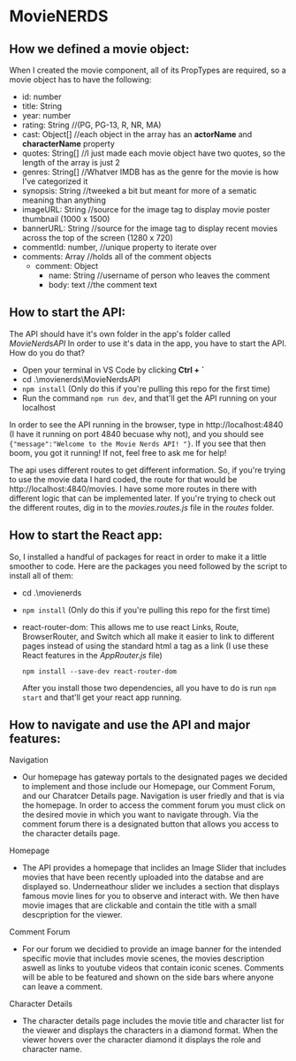 # MovieNERDS

## How we defined a movie object:
When I created the movie component, all of its PropTypes are required, so a movie object has to have the following:
- id: number
- title: String
- year: number
- rating: String //(PG, PG-13, R, NR, MA)
- cast: Object[] //each object in the array has an **actorName** and **characterName** property
- quotes: String[] //I just made each movie object have two quotes, so the length of the array is just 2
- genres: String[] //Whatver IMDB has as the genre for the movie is how I've categorized it
- synopsis: String //tweeked a bit but meant for more of a sematic meaning than anything
- imageURL: String //source for the image tag to display movie poster thumbnail (1000 x 1500)
- bannerURL: String //source for the image tag to display recent movies across the top of the screen (1280 x 720)
- commentId: number, //unique property to iterate over
- comments: Array //holds all of the comment objects
  - comment: Object
    - name: String //username of person who leaves the comment
    - body: text //the comment text

## How to start the API:
The API should have it's own folder in the app's folder called _MovieNerdsAPI_
In order to use it's data in the app, you have to start the API.
How do you do that? 
- Open your terminal in VS Code by clicking **Ctrl + \`**
- cd .\movienerds\MovieNerdsAPI
- ```npm install``` (Only do this if you're pulling this repo for the first time)
- Run the command ```npm run dev```, and that'll get the API running on your localhost

In order to see the API running in the browser, type in http://localhost:4840 (I have it running on port 4840 becuase why not),
and you should see ```{"message":"Welcome to the Movie Nerds API! "}```. If you see that then boom, you got it running! If not, feel free to ask me for help!

The api uses different routes to get different information. So, if you're trying to use the movie data I hard coded, the route for that would be http://localhost:4840/movies. 
I have some more routes in there with different logic that can be implemented later. If you're trying to check out the different routes, dig in to the _movies.routes.js_ file in the _routes_ folder.

## How to start the React app:
So, I installed a handful of packages for react in order to make it a little smoother to code. Here are the packages you need followed by the script to install all of them:
- cd .\movienerds
-  ```npm install``` (Only do this if you're pulling this repo for the first time)
- react-router-dom: This allows me to use react Links, Route, BrowserRouter, and Switch which all make it easier to link to different pages instead of using the standard html a tag as a link (I use these React features in the _AppRouter.js_ file)
  ```
  npm install --save-dev react-router-dom
  ```
  
  After you install those two dependencies, all you have to do is run ```npm start``` and that'll get your react app running.
  
## How to navigate and use the API and major features:
Navigation
- Our homepage has gateway portals to the designated pages we decided to implement and those include our Homepage, our Comment Forum,    and our Charatcer Details page.
Navigation is user friedly and that is via the homepage. In order to access the comment forum you must click on the desired movie in     which you want to navigate through. Via the comment forum there is a designated button that allows you access to the character details   page.

Homepage
- The API provides a homepage that inclides an Image Slider that includes movies that have been recently uploaded into the databse and   are displayed so. Underneathour slider we includes a section that displays famous movie lines for you to observe and interact with. We   then have movie images that are clickable and contain the title with a small descpription for the viewer.

Comment Forum
- For our forum we decidied to provide an image banner for the intended specific movie that includes movie scenes, the movies            description aswell as links to youtube videos that contain iconic scenes. Comments will be able to be featured and shown on the side     bars where anyone can leave a comment.

Character Details 
- The character details page includes the movie title and character list for the viewer and displays the characters in a diamond format. When the viewer hovers over the character diamond it displays the role and character name. 
